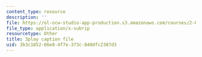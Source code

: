 ```yaml
---
content_type: resource
description: ''
file: https://ol-ocw-studio-app-production.s3.amazonaws.com/courses/2-003sc-engineering-dynamics-fall-2011/3b3c185266e84f7e373c840dfc2387d3_GUvoVvXwoOQ.srt
file_type: application/x-subrip
resourcetype: Other
title: 3play caption file
uid: 3b3c1852-66e8-4f7e-373c-840dfc2387d3
---
```


